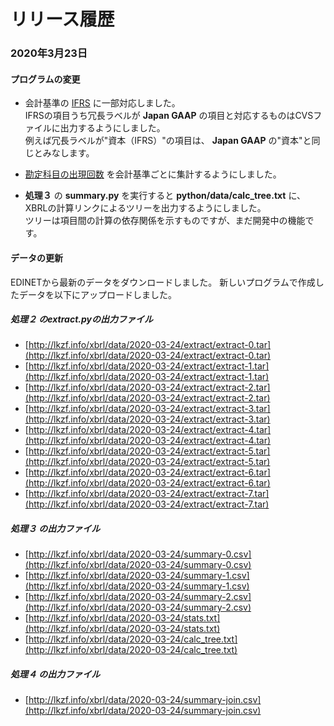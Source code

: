 # リリース履歴

### 2020年3月23日

#### プログラムの変更

* 会計基準の [IFRS](https://ja.wikipedia.org/wiki/%E5%9B%BD%E9%9A%9B%E8%B2%A1%E5%8B%99%E5%A0%B1%E5%91%8A%E5%9F%BA%E6%BA%96) に一部対応しました。  
IFRSの項目うち冗長ラベルが **Japan GAAP** の項目と対応するものはCVSファイルに出力するようにしました。  
例えば冗長ラベルが"資本（IFRS）"の項目は、 **Japan GAAP** の"資本"と同じとみなします。
  
* [勘定科目の出現回数](stats.md) を会計基準ごとに集計するようにしました。
  
* **処理３** の **summary.py** を実行すると **python/data/calc_tree.txt** に、XBRLの計算リンクによるツリーを出力するようにしました。  
ツリーは項目間の計算の依存関係を示すものですが、まだ開発中の機能です。

#### データの更新

EDINETから最新のデータをダウンロードしました。
新しいプログラムで作成したデータを以下にアップロードしました。

##### **処理２** のextract.pyの出力ファイル

* [http://lkzf.info/xbrl/data/2020-03-24/extract/extract-0.tar](http://lkzf.info/xbrl/data/2020-03-24/extract/extract-0.tar)  
* [http://lkzf.info/xbrl/data/2020-03-24/extract/extract-1.tar](http://lkzf.info/xbrl/data/2020-03-24/extract/extract-1.tar)  
* [http://lkzf.info/xbrl/data/2020-03-24/extract/extract-2.tar](http://lkzf.info/xbrl/data/2020-03-24/extract/extract-2.tar)  
* [http://lkzf.info/xbrl/data/2020-03-24/extract/extract-3.tar](http://lkzf.info/xbrl/data/2020-03-24/extract/extract-3.tar)  
* [http://lkzf.info/xbrl/data/2020-03-24/extract/extract-4.tar](http://lkzf.info/xbrl/data/2020-03-24/extract/extract-4.tar)  
* [http://lkzf.info/xbrl/data/2020-03-24/extract/extract-5.tar](http://lkzf.info/xbrl/data/2020-03-24/extract/extract-5.tar)  
* [http://lkzf.info/xbrl/data/2020-03-24/extract/extract-6.tar](http://lkzf.info/xbrl/data/2020-03-24/extract/extract-6.tar)  
* [http://lkzf.info/xbrl/data/2020-03-24/extract/extract-7.tar](http://lkzf.info/xbrl/data/2020-03-24/extract/extract-7.tar)  

##### **処理３** の出力ファイル

* [http://lkzf.info/xbrl/data/2020-03-24/summary-0.csv](http://lkzf.info/xbrl/data/2020-03-24/summary-0.csv)  
* [http://lkzf.info/xbrl/data/2020-03-24/summary-1.csv](http://lkzf.info/xbrl/data/2020-03-24/summary-1.csv)  
* [http://lkzf.info/xbrl/data/2020-03-24/summary-2.csv](http://lkzf.info/xbrl/data/2020-03-24/summary-2.csv)  
* [http://lkzf.info/xbrl/data/2020-03-24/stats.txt](http://lkzf.info/xbrl/data/2020-03-24/stats.txt)  
* [http://lkzf.info/xbrl/data/2020-03-24/calc_tree.txt](http://lkzf.info/xbrl/data/2020-03-24/calc_tree.txt)  

##### **処理４** の出力ファイル

* [http://lkzf.info/xbrl/data/2020-03-24/summary-join.csv](http://lkzf.info/xbrl/data/2020-03-24/summary-join.csv)  
